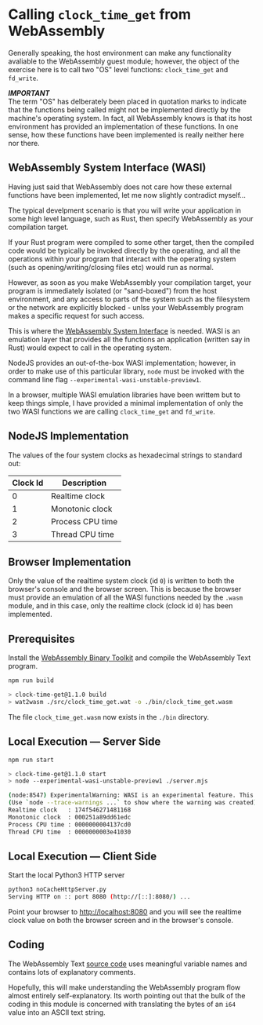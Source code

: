 # Calling `clock_time_get` from WebAssembly

Generally speaking, the host environment can make any functionality avaliable to the WebAssembly guest module; however, the object of the exercise here is to call two "OS" level functions: `clock_time_get` and `fd_write`.

***IMPORTANT***<br>
The term "OS" has delberately been placed in quotation marks to indicate that the functions being called might not be implemented directly by the machine's operating system.
In fact, all WebAssembly knows is that its host environment has provided an implementation of these functions.
In one sense, how these functions have been implemented is really neither here nor there.

## WebAssembly System Interface (WASI)

Having just said that WebAssembly does not care how these external functions have been implemented, let me now slightly contradict myself...

The typical develpment scenario is that you will write your application in some high level language, such as Rust, then specify WebAssembly as your compilation target.

If your Rust program were compiled to some other target, then the compiled code would be typically be invoked directly by the operating, and all the operations within your program that interact with the operating system (such as opening/writing/closing files etc) would run as normal.

However, as soon as you make WebAssembly your compilation target, your program is immediately isolated (or "sand-boxed") from the host environment, and any access to parts of the system such as the filesystem or the network are explicitly blocked - unlss your WebAssembly program makes a specific request for such access.

This is where the [WebAssembly System Interface](https://wasi.dev/) is needed.
WASI is an emulation layer that provides all the functions an application (written say in Rust) would expect to call in the operating system.

NodeJS provides an out-of-the-box WASI implementation; however, in order to make use of this particular library, `node` must be invoked with the command line flag `--experimental-wasi-unstable-preview1`.

In a browser, multiple WASI emulation libraries have been writtem but to keep things simple, I have provided a minimal implementation of only the two WASI functions we are calling `clock_time_get` and `fd_write`.

## NodeJS Implementation

The values of the four system clocks as hexadecimal strings to standard out:

| Clock Id | Description
|---|---
| 0 | Realtime clock
| 1 | Monotonic clock
| 2 | Process CPU time
| 3 | Thread CPU time

## Browser Implementation

Only the value of the realtime system clock (id `0`) is written to both the browser's console and the browser screen.
This is because the browser must provide an emulation of all the WASI functions needed by the `.wasm` module, and in this case, only the realtime clock (clock id `0`) has been implemented.

## Prerequisites

Install the [WebAssembly Binary Toolkit](https://github.com/WebAssembly/wabt) and compile the WebAssembly Text program.

```bash
npm run build

> clock-time-get@1.1.0 build
> wat2wasm ./src/clock_time_get.wat -o ./bin/clock_time_get.wasm
```

The file `clock_time_get.wasm` now exists in the `./bin` directory.

## Local Execution &mdash; Server Side

```bash
npm run start

> clock-time-get@1.1.0 start
> node --experimental-wasi-unstable-preview1 ./server.mjs

(node:8547) ExperimentalWarning: WASI is an experimental feature. This feature could change at any time
(Use `node --trace-warnings ...` to show where the warning was created)
Realtime clock   : 174f546271481168
Monotonic clock  : 000251a89dd61edc
Process CPU time : 0000000004137cd0
Thread CPU time  : 0000000003e41030
```

## Local Execution &mdash; Client Side

  Start the local Python3 HTTP server

``` bash
python3 noCacheHttpServer.py
Serving HTTP on :: port 8080 (http://[::]:8080/) ...
```

Point your browser to <http://localhost:8080> and you will see the realtime clock value on both the browser screen and in the browser's console.

## Coding

The WebAssembly Text [source code](./src/clock_time_get.wat) uses meaningful variable names and contains lots of explanatory comments.

Hopefully, this will make understanding the WebAssembly program flow almost entirely self-explanatory.
Its worth pointing out that the bulk of the coding in this module is concerned with translating the bytes of an `i64` value into an ASCII text string.
